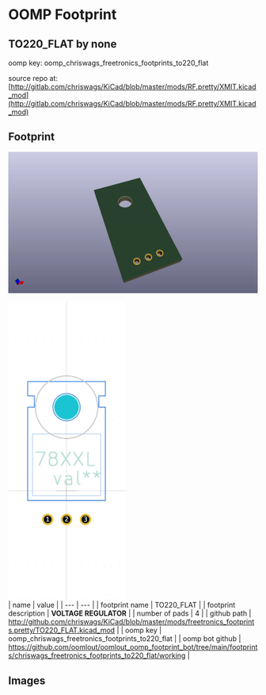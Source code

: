 # OOMP Footprint  
## TO220_FLAT  by none  
  
oomp key: oomp_chriswags_freetronics_footprints_to220_flat  
  
source repo at: [http://gitlab.com/chriswags/KiCad/blob/master/mods/RF.pretty/XMIT.kicad_mod](http://gitlab.com/chriswags/KiCad/blob/master/mods/RF.pretty/XMIT.kicad_mod)  
## Footprint  
  
[![working_kicad_pcb_3d.png](working_kicad_pcb_3d_600.png)](working_kicad_pcb_3d.png)  
  
[![working.png](working_600.png)](working.png)  
| name | value | 
| --- | --- | 
| footprint name | TO220_FLAT | 
| footprint description | <b>VOLTAGE REGULATOR</b> | 
| number of pads | 4 | 
| github path | http://github.com/chriswags/KiCad/blob/master/mods/freetronics_footprints.pretty/TO220_FLAT.kicad_mod | 
| oomp key | oomp_chriswags_freetronics_footprints_to220_flat | 
| oomp bot github | https://github.com/oomlout/oomlout_oomp_footprint_bot/tree/main/footprints/chriswags_freetronics_footprints_to220_flat/working | 
## Images  
